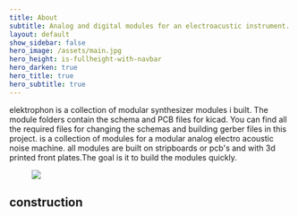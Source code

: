 ```yaml
---
title: About
subtitle: Analog and digital modules for an electroacustic instrument.
layout: default
show_sidebar: false
hero_image: /assets/main.jpg
hero_height: is-fullheight-with-navbar
hero_darken: true
hero_title: true
hero_subtitle: true
---
```


elektrophon is a collection of modular synthesizer modules i built. The module folders contain the schema and PCB files for kicad. You can find all the required files for changing the schemas and building gerber files in this project.  is a collection of modules for a modular analog electro acoustic noise machine. all modules are built on stripboards or pcb's and with 3d printed front plates.The goal is it to build the modules quickly.

<div class="container has-text-centered">
  <figure class="image image is-4by3">
    <img src="{{ '/assets/elektrophon.jpg' | relative_url }}">
  </figure>
</div>

## construction

